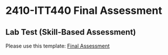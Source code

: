 # 2410-ITT440 Final Assessment
## Lab Test (Skill-Based Assessment)
Please use this template: <a href="https://github.com/addff/2410-ITT440/blob/main/40%25%20Lab%20Test%20SBA%20-%20Final%20Assessment/2410-ITT440_Final_Assessment_v2.bash">Final Assessment</a>
